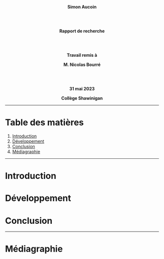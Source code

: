 <div align="center">

<br/>

**Simon Aucoin**

<br/><br/>

**Rapport de recherche**

<br/><br/>

**Travail remis à**

**M. Nicolas Bourré**

<br/><br/>

**31 mai 2023**

**Collège Shawinigan**

</div>

---

# Table des matières
1. [Introduction](#Introduction)
2. [Développement](#Développement)
3. [Conclusion](#Conclusion)
4. [Médiagraphie](#Médiagraphie)

---

# Introduction

# Développement

# Conclusion

---

# Médiagraphie
